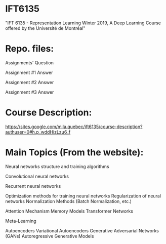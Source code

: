 # IFT6135
"IFT 6135 - Representation Learning Winter 2019, A Deep Learning Course offered by the Université de Montréal"

# Repo. files:

Assignments' Question


Assignment #1 Answer

Assignment #2 Answer

Assignment #3 Answer


# Course Description:
https://sites.google.com/mila.quebec/ift6135/course-description?authuser=0#h.p_wddHizLzu6_f
 
# Main Topics (From the website):

Neural networks structure and training algorithms 

Convolutional neural networks

Recurrent neural networks

Optimization methods for training neural networks
Regularization of neural networks
Normalization Methods (Batch Normalization, etc.)

Attention Mechanism
Memory Models
Transformer Networks

Meta-Learning

Autoencoders
Variational Autoencoders
Generative Adversarial Networks (GANs)
Autoregressive Generative Models

